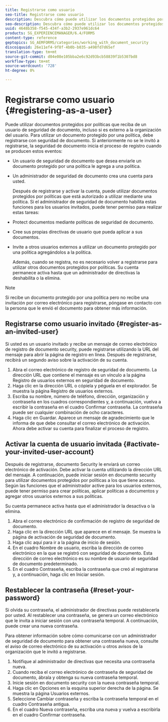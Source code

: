 ```yaml
---
title: Registrarse como usuario
seo-title: Registrarse como usuario
description: Descubra cómo puede utilizar los documentos protegidos por políticas que recibe de un usuario de seguridad de documento, incluso si es externo a la organización del usuario.
seo-description: Descubra cómo puede utilizar los documentos protegidos por políticas que recibe de un usuario de seguridad de documento, incluso si es externo a la organización del usuario.
uuid: 4648b358-f545-434f-a3b2-2937e961dc64
products: SG_EXPERIENCEMANAGER/6.4/FORMS
content-type: reference
geptopics: SG_AEMFORMS/categories/working_with_document_security
discoiquuid: 26e11ef4-9f8f-4b0b-b035-a498fd7d65ef
translation-type: tm+mt
source-git-commit: d04e08e105bba2e6c92d93bcb58839f1b5307bd8
workflow-type: tm+mt
source-wordcount: '728'
ht-degree: 0%

---
```



# Registrarse como usuario {#registering-as-a-user}

Puede utilizar documentos protegidos por políticas que reciba de un usuario de seguridad de documento, incluso si es externo a la organización del usuario. Para utilizar un documento protegido por una política, debe registrarse con seguridad de documento. Si anteriormente no se le invitó a registrarse, la seguridad de documento inicia el proceso de registro cuando se producen estos eventos:

* Un usuario de seguridad de documento que desea enviarle un documento protegido por una política le agrega a una política.
* Un administrador de seguridad de documento crea una cuenta para usted.

   Después de registrarse y activar la cuenta, puede utilizar documentos protegidos por políticas que está autorizado a utilizar mediante una política. Si el administrador de seguridad de documento habilita estas funciones para los usuarios invitados, puede tener permiso para realizar estas tareas:

* Protect documentos mediante políticas de seguridad de documento.
* Cree sus propias directivas de usuario que pueda aplicar a sus documentos.
* Invite a otros usuarios externos a utilizar un documento protegido por una política agregándolos a la política.

   Además, cuando se registra, no es necesario volver a registrarse para utilizar otros documentos protegidos por políticas. Su cuenta permanece activa hasta que un administrador de directivas la deshabilita o la elimina.

>[!NOTE]
>
>Si recibe un documento protegido por una política pero no recibe una invitación por correo electrónico para registrarse, póngase en contacto con la persona que le envió el documento para obtener más información.

## Registrarse como usuario invitado {#register-as-an-invited-user}

Si usted es un usuario invitado y recibe un mensaje de correo electrónico de registro de documento security, puede registrarse utilizando la URL del mensaje para abrir la página de registro en línea. Después de registrarse, recibirá un segundo aviso sobre la activación de su cuenta.

1. Abra el correo electrónico de registro de seguridad de documento. La dirección URL que contiene el mensaje es un vínculo a la página Registro de usuarios externos en seguridad de documento.
1. Haga clic en la dirección URL o cópiela y péguela en el explorador. Se muestra la página Registro de usuarios externos.
1. Escriba su nombre, número de teléfono, dirección, organización y contraseña en los cuadros correspondientes y, a continuación, vuelva a escribir la contraseña en el cuadro Confirmar contraseña. La contraseña puede ser cualquier combinación de ocho caracteres.
1. Haga clic en Guardar. Aparece un mensaje de agradecimiento que le informa de que debe consultar el correo electrónico de activación. Ahora debe activar su cuenta para finalizar el proceso de registro.

## Activar la cuenta de usuario invitada {#activate-your-invited-user-account}

Después de registrarse, documento Security le enviará un correo electrónico de activación. Debe activar la cuenta utilizando la dirección URL del mensaje. A continuación, puede iniciar sesión en documento security para utilizar documentos protegidos por políticas a los que tiene acceso. Según las funciones que el administrador active para los usuarios externos, puede tener permiso para crear políticas, aplicar políticas a documentos y agregar otros usuarios externos a sus políticas.

Su cuenta permanece activa hasta que el administrador la desactiva o la elimina.

1. Abra el correo electrónico de confirmación de registro de seguridad de documento.
1. Haga clic en la dirección URL que aparece en el mensaje. Se muestra la página de activación de seguridad de documento.
1. Haga clic aquí para ir a la página de inicio de sesión.
1. En el cuadro Nombre de usuario, escriba la dirección de correo electrónico en la que se registró con seguridad de documento. Esta dirección de correo electrónico es su nombre de usuario de seguridad de documento predeterminado.
1. En el cuadro Contraseña, escriba la contraseña que creó al registrarse y, a continuación, haga clic en Iniciar sesión.

## Restablecer la contraseña {#reset-your-password}

Si olvida su contraseña, el administrador de directivas puede restablecerla por usted. Al restablecer una contraseña, se genera un correo electrónico que le invita a iniciar sesión con una contraseña temporal. A continuación, puede crear una nueva contraseña.

Para obtener información sobre cómo comunicarse con un administrador de seguridad de documento para obtener una contraseña nueva, consulte el aviso de correo electrónico de su activación u otros avisos de la organización que le invitó a registrarse.

1. Notifique al administrador de directivas que necesita una contraseña nueva.
1. Cuando reciba el correo electrónico de contraseña de seguridad de documento, ábrala y obtenga su nueva contraseña temporal.
1. Inicie sesión en documento security con la nueva contraseña temporal.
1. Haga clic en Opciones en la esquina superior derecha de la página. Se muestra la página Usuarios externos.
1. Seleccione Cambiar contraseña y escriba la contraseña temporal en el cuadro Contraseña antigua.
1. En el cuadro Nueva contraseña, escriba una nueva y vuelva a escribirla en el cuadro Confirmar contraseña.

